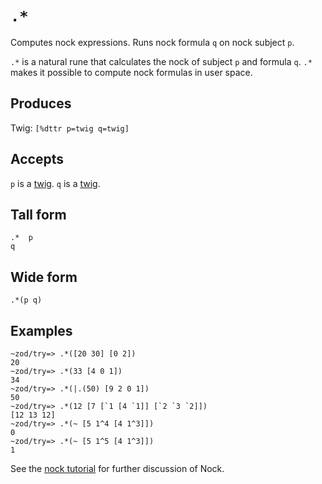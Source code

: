 `.*`
====

Computes nock expressions. Runs nock formula `q` on
nock subject `p`.

`.*` is a natural rune that calculates the nock of subject `p` and
formula `q`. `.*` makes it possible to compute nock formulas in user
space.

Produces
--------

Twig: `[%dttr p=twig q=twig]`

Accepts
-------

`p` is a [twig](). `q` is a [twig]().

Tall form
---------

    .*  p
    q

Wide form
---------

    .*(p q)

Examples
--------

    ~zod/try=> .*([20 30] [0 2])
    20
    ~zod/try=> .*(33 [4 0 1])
    34
    ~zod/try=> .*(|.(50) [9 2 0 1])
    50
    ~zod/try=> .*(12 [7 [`1 [4 `1]] [`2 `3 `2]])
    [12 13 12]
    ~zod/try=> .*(~ [5 1^4 [4 1^3]])
    0
    ~zod/try=> .*(~ [5 1^5 [4 1^3]])
    1

See the [nock tutorial]() for further discussion of Nock.

